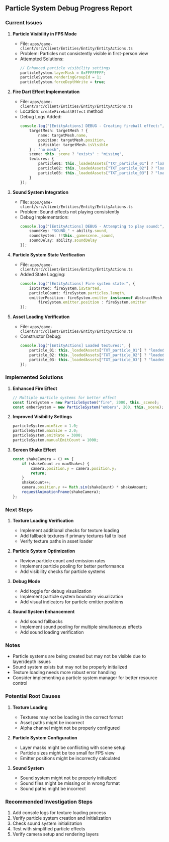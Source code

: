 ## Particle System Debug Progress Report

### Current Issues

1. **Particle Visibility in FPS Mode**
   - File: `apps/game-client/src/client/Entities/Entity/EntityActions.ts`
   - Problem: Particles not consistently visible in first-person view
   - Attempted Solutions:
     ```typescript
     // Enhanced particle visibility settings
     particleSystem.layerMask = 0xFFFFFFFF;
     particleSystem.renderingGroupId = 1;
     particleSystem.forceDepthWrite = true;
     ```

2. **Fire Dart Effect Implementation**
   - File: `apps/game-client/src/client/Entities/Entity/EntityActions.ts`
   - Location: `createFireballEffect` method
   - Debug Logs Added:
     ```typescript
     console.log("[EntityActions] DEBUG - Creating fireball effect:", {
         targetMesh: targetMesh ? {
             name: targetMesh.name,
             position: targetMesh.position,
             isVisible: targetMesh.isVisible
         } : "no mesh",
         scene: this._scene ? "exists" : "missing",
         textures: {
             particle01: this._loadedAssets["TXT_particle_01"] ? "loaded" : "missing",
             particle02: this._loadedAssets["TXT_particle_02"] ? "loaded" : "missing",
             particle03: this._loadedAssets["TXT_particle_03"] ? "loaded" : "missing"
         }
     });
     ```

3. **Sound System Integration**
   - File: `apps/game-client/src/client/Entities/Entity/EntityActions.ts`
   - Problem: Sound effects not playing consistently
   - Debug Implementation:
     ```typescript
     console.log("[EntityActions] DEBUG - Attempting to play sound:", {
         soundKey: "SOUND_" + ability.sound,
         soundSystem: !!this._gamescene._sound,
         soundDelay: ability.soundDelay
     });
     ```

4. **Particle System State Verification**
   - File: `apps/game-client/src/client/Entities/Entity/EntityActions.ts`
   - Added State Logging:
     ```typescript
     console.log("[EntityActions] Fire system state:", {
         isStarted: fireSystem.isStarted,
         particleCount: fireSystem.particles.length,
         emitterPosition: fireSystem.emitter instanceof AbstractMesh ? 
             fireSystem.emitter.position : fireSystem.emitter
     });
     ```

5. **Asset Loading Verification**
   - File: `apps/game-client/src/client/Entities/Entity/EntityActions.ts`
   - Constructor Debug:
     ```typescript
     console.log("[EntityActions] Loaded textures:", {
         particle_01: this._loadedAssets["TXT_particle_01"] ? "loaded" : "missing",
         particle_02: this._loadedAssets["TXT_particle_02"] ? "loaded" : "missing",
         particle_03: this._loadedAssets["TXT_particle_03"] ? "loaded" : "missing"
     });
     ```

### Implemented Solutions

1. **Enhanced Fire Effect**
   ```typescript
   // Multiple particle systems for better effect
   const fireSystem = new ParticleSystem("fire", 2000, this._scene);
   const emberSystem = new ParticleSystem("embers", 200, this._scene);
   ```

2. **Improved Visibility Settings**
   ```typescript
   particleSystem.minSize = 1.0;
   particleSystem.maxSize = 2.0;
   particleSystem.emitRate = 3000;
   particleSystem.manualEmitCount = 1000;
   ```

3. **Screen Shake Effect**
   ```typescript
   const shakeCamera = () => {
       if (shakeCount >= maxShakes) {
           camera.position.y = camera.position.y;
           return;
       }
       shakeCount++;
       camera.position.y += Math.sin(shakeCount) * shakeAmount;
       requestAnimationFrame(shakeCamera);
   };
   ```

### Next Steps

1. **Texture Loading Verification**
   - Implement additional checks for texture loading
   - Add fallback textures if primary textures fail to load
   - Verify texture paths in asset loader

2. **Particle System Optimization**
   - Review particle count and emission rates
   - Implement particle pooling for better performance
   - Add visibility checks for particle systems

3. **Debug Mode**
   - Add toggle for debug visualization
   - Implement particle system boundary visualization
   - Add visual indicators for particle emitter positions

4. **Sound System Enhancement**
   - Add sound fallbacks
   - Implement sound pooling for multiple simultaneous effects
   - Add sound loading verification

### Notes

- Particle systems are being created but may not be visible due to layer/depth issues
- Sound system exists but may not be properly initialized
- Texture loading needs more robust error handling
- Consider implementing a particle system manager for better resource control

### Potential Root Causes

1. **Texture Loading**
   - Textures may not be loading in the correct format
   - Asset paths might be incorrect
   - Alpha channel might not be properly configured

2. **Particle System Configuration**
   - Layer masks might be conflicting with scene setup
   - Particle sizes might be too small for FPS view
   - Emitter positions might be incorrectly calculated

3. **Sound System**
   - Sound system might not be properly initialized
   - Sound files might be missing or in wrong format
   - Sound paths might be incorrect

### Recommended Investigation Steps

1. Add console logs for texture loading process
2. Verify particle system creation and initialization
3. Check sound system initialization
4. Test with simplified particle effects
5. Verify camera setup and rendering layers 